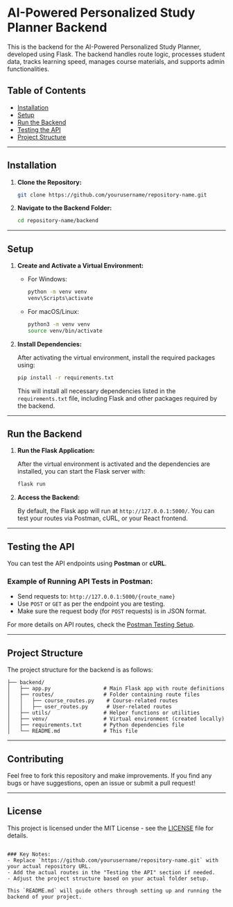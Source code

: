 
# AI-Powered Personalized Study Planner Backend

This is the backend for the AI-Powered Personalized Study Planner, developed using Flask. The backend handles route logic, processes student data, tracks learning speed, manages course materials, and supports admin functionalities.

## Table of Contents

- [Installation](#installation)
- [Setup](#setup)
- [Run the Backend](#run-the-backend)
- [Testing the API](#testing-the-api)
- [Project Structure](#project-structure)

---

## Installation

1. **Clone the Repository:**

   ```bash
   git clone https://github.com/yourusername/repository-name.git
   ```

2. **Navigate to the Backend Folder:**

   ```bash
   cd repository-name/backend
   ```

---

## Setup

1. **Create and Activate a Virtual Environment:**

   - For Windows:
     ```bash
     python -m venv venv
     venv\Scripts\activate
     ```

   - For macOS/Linux:
     ```bash
     python3 -m venv venv
     source venv/bin/activate
     ```

2. **Install Dependencies:**

   After activating the virtual environment, install the required packages using:

   ```bash
   pip install -r requirements.txt
   ```

   This will install all necessary dependencies listed in the `requirements.txt` file, including Flask and other packages required by the backend.

---

## Run the Backend

1. **Run the Flask Application:**

   After the virtual environment is activated and the dependencies are installed, you can start the Flask server with:

   ```bash
   flask run
   ```

2. **Access the Backend:**

   By default, the Flask app will run at `http://127.0.0.1:5000/`. You can test your routes via Postman, cURL, or your React frontend.

---

## Testing the API

You can test the API endpoints using **Postman** or **cURL**.

### Example of Running API Tests in Postman:
- Send requests to: `http://127.0.0.1:5000/{route_name}`
- Use `POST` or `GET` as per the endpoint you are testing.
- Make sure the request body (for `POST` requests) is in JSON format.

For more details on API routes, check the [Postman Testing Setup](#).

---

## Project Structure

The project structure for the backend is as follows:

```plaintext
├── backend/
│   ├── app.py                 # Main Flask app with route definitions
│   ├── routes/                # Folder containing route files
│   │   ├── course_routes.py    # Course-related routes
│   │   ├── user_routes.py      # User-related routes
│   ├── utils/                 # Helper functions or utilities
│   ├── venv/                  # Virtual environment (created locally)
│   ├── requirements.txt       # Python dependencies file
│   └── README.md              # This file
```

---

## Contributing

Feel free to fork this repository and make improvements. If you find any bugs or have suggestions, open an issue or submit a pull request!

---

## License

This project is licensed under the MIT License - see the [LICENSE](LICENSE) file for details.
```

### Key Notes:
- Replace `https://github.com/yourusername/repository-name.git` with your actual repository URL.
- Add the actual routes in the "Testing the API" section if needed.
- Adjust the project structure based on your actual folder setup. 

This `README.md` will guide others through setting up and running the backend of your project.
